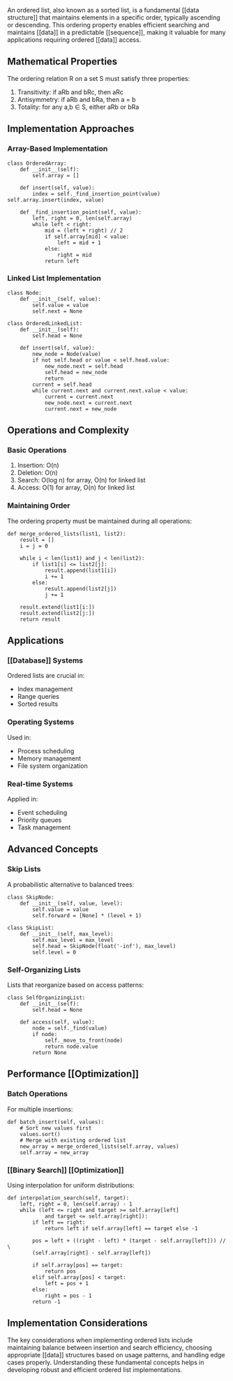 An ordered list, also known as a sorted list, is a fundamental [[data structure]] that maintains elements in a specific order, typically ascending or descending. This ordering property enables efficient searching and maintains [[data]] in a predictable [[sequence]], making it valuable for many applications requiring ordered [[data]] access.

## Mathematical Properties

The ordering relation R on a set S must satisfy three properties:

1. Transitivity: if aRb and bRc, then aRc
2. Antisymmetry: if aRb and bRa, then a = b
3. Totality: for any a,b ∈ S, either aRb or bRa

## Implementation Approaches

### Array-Based Implementation

```
class OrderedArray:
	def __init__(self):
		self.array = []
		
	def insert(self, value):
		index = self._find_insertion_point(value)        self.array.insert(index, value)
		
	def _find_insertion_point(self, value):
		left, right = 0, len(self.array)
		while left < right:
			mid = (left + right) // 2
			if self.array[mid] < value:
				left = mid + 1
			else:
				right = mid
			return left
```

### Linked List Implementation

```
class Node:
	def __init__(self, value):
		self.value = value
		self.next = None
		
class OrderedLinkedList:
	def __init__(self):
		self.head = None
	
	def insert(self, value):
		new_node = Node(value)
		if not self.head or value < self.head.value:
			new_node.next = self.head
			self.head = new_node
			return
		current = self.head
		while current.next and current.next.value < value:
			current = current.next
			new_node.next = current.next
			current.next = new_node
```

## Operations and Complexity

### Basic Operations

1. Insertion: O(n)
2. Deletion: O(n)
3. Search: O(log n) for array, O(n) for linked list
4. Access: O(1) for array, O(n) for linked list

### Maintaining Order

The ordering property must be maintained during all operations:

```
def merge_ordered_lists(list1, list2):
	result = []
	i = j = 0
	
	while i < len(list1) and j < len(list2):
		if list1[i] <= list2[j]:
			result.append(list1[i])
			i += 1
		else:
			result.append(list2[j])
			j += 1
			
	result.extend(list1[i:])
	result.extend(list2[j:])
	return result
```

## Applications

### [[Database]] Systems

Ordered lists are crucial in:

- Index management
- Range queries
- Sorted results

### Operating Systems

Used in:

- Process scheduling
- Memory management
- File system organization

### Real-time Systems

Applied in:

- Event scheduling
- Priority queues
- Task management

## Advanced Concepts

### Skip Lists

A probabilistic alternative to balanced trees:

```
class SkipNode:
	def __init__(self, value, level):
		self.value = value
		self.forward = [None] * (level + 1)
		
class SkipList:
	def __init__(self, max_level):
		self.max_level = max_level
		self.head = SkipNode(float('-inf'), max_level)
		self.level = 0
```

### Self-Organizing Lists

Lists that reorganize based on access patterns:

```
class SelfOrganizingList:
	def __init__(self):
		self.head = None
		
	def access(self, value):
		node = self._find(value)
		if node:
			self._move_to_front(node)
			return node.value
		return None
```

## Performance [[Optimization]]

### Batch Operations

For multiple insertions:

```
def batch_insert(self, values):
	# Sort new values first
	values.sort()
	# Merge with existing ordered list
	new_array = merge_ordered_lists(self.array, values)
	self.array = new_array
```

### [[Binary Search]] [[Optimization]]

Using interpolation for uniform distributions:

```
def interpolation_search(self, target):
	left, right = 0, len(self.array) - 1
	while (left <= right and target >= self.array[left]
			and target <= self.array[right]):
		if left == right:
			return left if self.array[left] == target else -1
			
		pos = left + ((right - left) * (target - self.array[left])) // \
		(self.array[right] - self.array[left])
		
		if self.array[pos] == target:
			return pos
		elif self.array[pos] < target:
			left = pos + 1
		else:
			right = pos - 1
		return -1
```

## Implementation Considerations

The key considerations when implementing ordered lists include maintaining balance between insertion and search efficiency, choosing appropriate [[data]] structures based on usage patterns, and handling edge cases properly. Understanding these fundamental concepts helps in developing robust and efficient ordered list implementations.